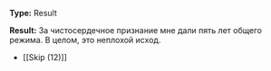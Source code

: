 **Type:** Result

**Result:** За чистосердечное признание мне дали пять лет общего режима. В целом, это неплохой исход.

- [[Skip (12)]]